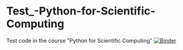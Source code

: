 # Test_-Python-for-Scientific-Computing
Test code in the course "Python for Scientific Computing"
[![Binder](https://mybinder.org/badge_logo.svg)](https://mybinder.org/v2/gh/git@github.com:JiangkunY/Test_-Python-for-Scientific-Computing.git/HEAD)
